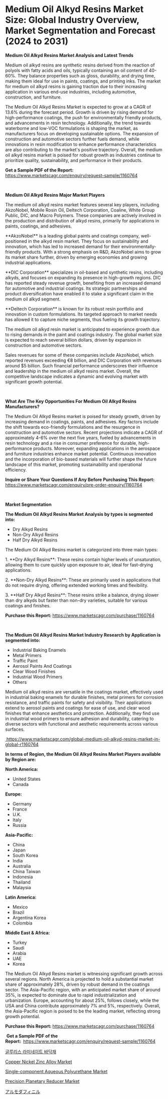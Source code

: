 <p><h1>Medium Oil Alkyd Resins Market Size: Global Industry Overview, Market Segmentation and Forecast (2024 to 2031)</h1></p><p><strong>Medium Oil Alkyd Resins Market Analysis and Latest Trends</strong></p>
<p><p>Medium oil alkyd resins are synthetic resins derived from the reaction of polyols with fatty acids and oils, typically containing an oil content of 40-60%. They balance properties such as gloss, durability, and drying time, making them ideal for use in paints, coatings, and printing inks. The market for medium oil alkyd resins is gaining traction due to their increasing application in various end-use industries, including automotive, construction, and furniture.</p><p>The Medium Oil Alkyd Resins Market is expected to grow at a CAGR of 13.6% during the forecast period. Growth is driven by rising demand for high-performance coatings, the push for environmentally friendly products, and advancements in resin technology. Additionally, the trend towards waterborne and low-VOC formulations is shaping the market, as manufacturers focus on developing sustainable options. The expansion of construction and automotive sectors further fuels demand, while innovations in resin modification to enhance performance characteristics are also contributing to the market's positive trajectory. Overall, the medium oil alkyd resins market is poised for robust growth as industries continue to prioritize quality, sustainability, and performance in their products.</p></p>
<p><strong>Get a Sample PDF of the Report:&nbsp;</strong> <a href="https://www.marketscagr.com/enquiry/request-sample/1160764">https://www.marketscagr.com/enquiry/request-sample/1160764</a></p>
<p>&nbsp;</p>
<p><strong>Medium Oil Alkyd Resins Major Market Players</strong></p>
<p><p>The medium oil alkyd resins market features several key players, including AkzoNobel, Mobile Rosin Oil, Deltech Corporation, Coaline, White Group Public, DIC, and Macro Polymers. These companies are actively involved in the production and distribution of alkyd resins, primarily for applications in paints, coatings, and adhesives.</p><p>**AkzoNobel** is a leading global paints and coatings company, well-positioned in the alkyd resin market. They focus on sustainability and innovation, which has led to increased demand for their environmentally-friendly products. With a strong emphasis on R&D, AkzoNobel aims to grow its market share further, driven by emerging economies and growing industrial applications.</p><p>**DIC Corporation** specializes in oil-based and synthetic resins, including alkyds, and focuses on expanding its presence in high-growth regions. DIC has reported steady revenue growth, benefiting from an increased demand for automotive and industrial coatings. Its strategic partnerships and product diversification have enabled it to stake a significant claim in the medium oil alkyd segment.</p><p>**Deltech Corporation** is known for its robust resin portfolio and innovation in custom formulations. Its targeted approach to market needs has allowed it to capture niche segments, thus fueling its growth trajectory. </p><p>The medium oil alkyd resin market is anticipated to experience growth due to rising demands in the paint and coatings industry. The global market size is expected to reach several billion dollars, driven by expansion in construction and automotive sectors.</p><p>Sales revenues for some of these companies include AkzoNobel, which reported revenues exceeding €8 billion, and DIC Corporation with revenues around $5 billion. Such financial performance underscores their influence and leadership in the medium oil alkyd resins market. Overall, the competitive landscape indicates a dynamic and evolving market with significant growth potential.</p></p>
<p>&nbsp;</p>
<p><strong>What Are The Key Opportunities For Medium Oil Alkyd Resins Manufacturers?</strong></p>
<p><p>The Medium Oil Alkyd Resins market is poised for steady growth, driven by increasing demand in coatings, paints, and adhesives. Key factors include the shift towards eco-friendly formulations and the resurgence in construction and automotive sectors. Recent projections indicate a CAGR of approximately 4-6% over the next five years, fueled by advancements in resin technology and a rise in consumer preference for durable, high-performance products. Moreover, expanding applications in the aerospace and furniture industries enhance market potential. Continuous innovation and the incorporation of bio-based materials will further shape the future landscape of this market, promoting sustainability and operational efficiency.</p></p>
<p><strong>Inquire or Share Your Questions If Any Before Purchasing This Report:</strong> <a href="https://www.marketscagr.com/enquiry/pre-order-enquiry/1160764">https://www.marketscagr.com/enquiry/pre-order-enquiry/1160764</a></p>
<p>&nbsp;</p>
<p><strong>Market Segmentation</strong></p>
<p><strong>The Medium Oil Alkyd Resins Market Analysis by types is segmented into:</strong></p>
<p><ul><li>Dry Alkyd Resins</li><li>Non-Dry Alkyd Resins</li><li>Half Dry Alkyd Resins</li></ul></p>
<p><p>The Medium Oil Alkyd Resins market is categorized into three main types: </p><p>1. **Dry Alkyd Resins**: These resins contain higher levels of unsaturation, allowing them to cure quickly upon exposure to air, ideal for fast-drying applications.</p><p>2. **Non-Dry Alkyd Resins**: These are primarily used in applications that do not require drying, offering extended working times and flexibility.</p><p>3. **Half Dry Alkyd Resins**: These resins strike a balance, drying slower than dry alkyds but faster than non-dry varieties, suitable for various coatings and finishes.</p></p>
<p><strong>Purchase this Report:&nbsp;</strong><a href="https://www.marketscagr.com/purchase/1160764">https://www.marketscagr.com/purchase/1160764</a></p>
<p>&nbsp;</p>
<p><strong>The Medium Oil Alkyd Resins Market Industry Research by Application is segmented into:</strong></p>
<p><ul><li>Industrial Baking Enamels</li><li>Metal Primers</li><li>Traffic Paint</li><li>Aerosol Paints And Coatings</li><li>Clear Wood Finishes</li><li>Industrial Wood Primers</li><li>Others</li></ul></p>
<p><p>Medium oil alkyd resins are versatile in the coatings market, effectively used in industrial baking enamels for durable finishes, metal primers for corrosion resistance, and traffic paints for safety and visibility. Their applications extend to aerosol paints and coatings for ease of use, and clear wood finishes that enhance aesthetics and protection. Additionally, they find use in industrial wood primers to ensure adhesion and durability, catering to diverse sectors with functional and aesthetic requirements across various surfaces.</p></p>
<p><a href="https://www.marketscagr.com/global-medium-oil-alkyd-resins-market-in-global-r1160764">&nbsp;https://www.marketscagr.com/global-medium-oil-alkyd-resins-market-in-global-r1160764</a></p>
<p><strong>In terms of Region, the Medium Oil Alkyd Resins Market Players available by Region are:</strong></p>
<p>
    <p> <strong> North America: </strong>
        <ul>
            <li>United States</li>
            <li>Canada</li>
        </ul>
        </p> 
    <p> <strong> Europe: </strong>
        <ul>
            <li>Germany</li>
            <li>France</li>
            <li>U.K.</li>
            <li>Italy</li>
            <li>Russia</li>
        </ul>
        </p> 
    <p> <strong> Asia-Pacific: </strong>
        <ul>
            <li>China</li>
            <li>Japan</li>
            <li>South Korea</li>
            <li>India</li>
            <li>Australia</li>
            <li>China Taiwan</li>
            <li>Indonesia</li>
            <li>Thailand</li>
            <li>Malaysia</li>
        </ul>
        </p> 
    <p> <strong> Latin America: </strong>
        <ul>
            <li>Mexico</li>
            <li>Brazil</li>
            <li>Argentina Korea</li>
            <li>Colombia</li>
        </ul>
        </p> 
    <p> <strong> Middle East & Africa: </strong>
        <ul>
            <li>Turkey</li>
            <li>Saudi</li>
            <li>Arabia</li>
            <li>UAE</li>
            <li>Korea</li>
        </ul>
    </p>
    </p>
<p><p>The Medium Oil Alkyd Resins market is witnessing significant growth across several regions. North America is projected to hold a substantial market share of approximately 28%, driven by robust demand in the coatings sector. The Asia-Pacific region, with an anticipated market share of around 35%, is expected to dominate due to rapid industrialization and urbanization. Europe, accounting for about 25%, follows closely, while the USA and China contribute approximately 7% and 5%, respectively. Overall, the Asia-Pacific region is poised to be the leading market, reflecting strong growth potential.</p></p>
<p><strong>Purchase this Report: </strong><a href="https://www.marketscagr.com/purchase/1160764">https://www.marketscagr.com/purchase/1160764</a></p>
<p>&nbsp;<strong>Get a Sample PDF of the Report:&nbsp;&nbsp;</strong><a href="https://www.marketscagr.com/enquiry/request-sample/1160764">https://www.marketscagr.com/enquiry/request-sample/1160764</a></p>
<p><strong></strong></p>
<p><p><a href="https://medium.com/@waynewood21/%EC%84%B8%EA%B3%84-glueless-laminate-flooring-market-%EC%9D%80-2024%EC%97%90%EC%84%9C-2031%EB%A1%9C-%EC%97%B0%ED%8F%89%EA%B7%A0-%EC%A6%9D%EA%B0%80%EC%9C%A8%EC%9D%84-%EB%B3%B4%EC%9D%BC-%EA%B2%83%EC%9C%BC%EB%A1%9C-%EC%98%88%EC%83%81%EB%90%A9%EB%8B%88%EB%8B%A4-93cd9a7f6e6c">글루리스 라미네이트 바닥재</a></p><p><a href="https://issuu.com/reportprime-2/docs/copper-nickel-zinc-alloy-market-siz_2c335b68993331">Copper Nickel Zinc Alloy Market</a></p><p><a href="https://github.com/marloy8/Market-Research-Report-List-6/blob/main/single-component-aqueous-polyurethane-market.md">Single-component Aqueous Polyurethane Market</a></p><p><a href="https://www.linkedin.com/pulse/global-precision-planetary-reducer-market-projected-grow-cagr-8cwte?trackingId=7JvGLl%2FESBa8TCvzbVpDyA%3D%3D">Precision Planetary Reducer Market</a></p><p><a href="https://medium.com/@edwinmurray2023/armodafinil-market-%E3%81%AF-%E3%82%B3%E3%82%B9%E3%83%88%E7%AE%A1%E7%90%86%E3%81%A8%E5%8A%B9%E7%8E%87%E5%90%91%E4%B8%8A%E3%82%92%E5%84%AA%E5%85%88%E3%81%97%E3%81%BE%E3%81%99-%E3%81%95%E3%82%89%E3%81%AB-%E5%A0%B1%E5%91%8A%E6%9B%B8%E3%81%AF%E5%B8%82%E5%A0%B4%E3%81%AE%E9%9C%80%E8%A6%81%E9%9D%A2%E3%81%A8%E4%BE%9B%E7%B5%A6%E9%9D%A2%E3%81%AE%E4%B8%A1%E6%96%B9%E3%82%92%E3%82%AB%E3%83%90%E3%83%BC%E3%81%97%E3%81%A6%E3%81%84%E3%81%BE%E3%81%99-armodafinil-%E5%B8%82%E5%A0%B4%E3%81%AF-2024-%E3%81%8B%E3%82%89-8-5-053a79c22cfb">アルモダフィニル</a></p></p>